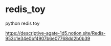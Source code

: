 # redis_toy
python redis toy

https://descriptive-agate-1d5.notion.site/Redis-953c1e34e0bf4907b6e07768dd2b0b39
